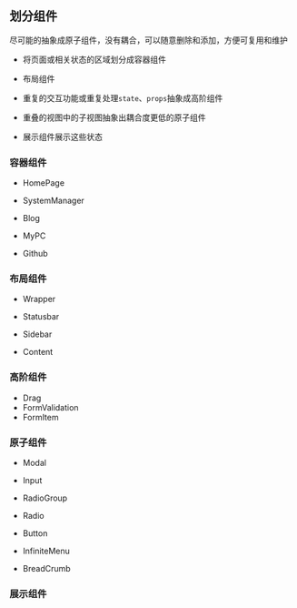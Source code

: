 ## 划分组件

尽可能的抽象成原子组件，没有耦合，可以随意删除和添加，方便可复用和维护

* 将页面或相关状态的区域划分成容器组件
* 布局组件

* 重复的交互功能或重复处理`state`、`props`抽象成高阶组件
* 重叠的视图中的子视图抽象出耦合度更低的原子组件
* 展示组件展示这些状态

### 容器组件

* HomePage

* SystemManager
* Blog
* MyPC
* Github

### 布局组件

* Wrapper
* Statusbar

* Sidebar
* Content

### 高阶组件

* Drag
* FormValidation
* FormItem

### 原子组件

* Modal

* Input
* RadioGroup
* Radio
* Button
* InfiniteMenu
* BreadCrumb

### 展示组件

